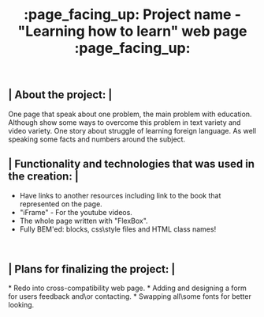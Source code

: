  <h1 align="center"> :page_facing_up: Project name - "Learning how to learn" web page :page_facing_up: </h1>
  <br>
   
 <h2> | About the project: | </h2>
  One page that speak about one problem, the main problem with education. Although show some ways to overcome this problem in text variety and video variety. One story about struggle of learning foreign language. As well speaking some facts and numbers around the subject.
  <br>
 
 <h2> | Functionality and technologies that was used in the creation: | </h2>
  <ul>
    <li> Have links to another resources including link to the book that represented on the page. </li>
    <li> "iFrame" - For the youtube videos. </li>
    <li> The whole page written with "FlexBox". </li>
    <li> Fully BEM'ed: blocks, css\style files and HTML class names! </li>
  </ul>
  <br>
  
  <h2> | Plans for finalizing the project: | </h2>
   * Redo into cross-compatibility web page.
   * Adding and designing a form for users feedback and\or contacting.
   * Swapping all\some fonts for better looking.
